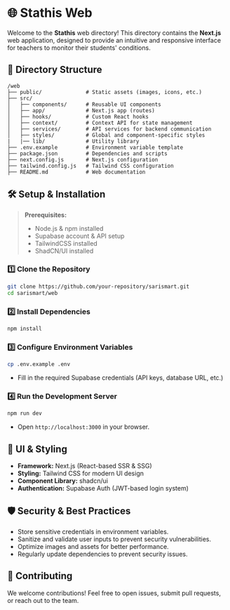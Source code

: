 # 🌐 Stathis Web

Welcome to the **Stathis** web directory! This directory contains the **Next.js** web application, designed to provide an intuitive and responsive interface for teachers to monitor their students' conditions.

## 📁 Directory Structure

```
/web
├── public/              # Static assets (images, icons, etc.)
├── src/
│   ├── components/      # Reusable UI components
│   ├── app/             # Next.js app (routes)
│   ├── hooks/           # Custom React hooks
│   ├── context/         # Context API for state management
│   ├── services/        # API services for backend communication
│   ├── styles/          # Global and component-specific styles
|   |── lib/             # Utility library
├── .env.example         # Environment variable template
├── package.json         # Dependencies and scripts
├── next.config.js       # Next.js configuration
├── tailwind.config.js   # Tailwind CSS configuration
├── README.md            # Web documentation
```

## 🛠️ Setup & Installation

> **Prerequisites:**
>
> - Node.js & npm installed
> - Supabase account & API setup
> - TailwindCSS installed
> - ShadCN/UI installed

### 1️⃣ Clone the Repository

```sh
git clone https://github.com/your-repository/sarismart.git
cd sarismart/web
```

### 2️⃣ Install Dependencies

```sh
npm install
```

### 3️⃣ Configure Environment Variables

```sh
cp .env.example .env
```

- Fill in the required Supabase credentials (API keys, database URL, etc.)

### 4️⃣ Run the Development Server

```sh
npm run dev
```

- Open `http://localhost:3000` in your browser.

## 🎨 UI & Styling

- **Framework:** Next.js (React-based SSR & SSG)
- **Styling:** Tailwind CSS for modern UI design
- **Component Library:** shadcn/ui
- **Authentication:** Supabase Auth (JWT-based login system)

## 🛡️ Security & Best Practices

- Store sensitive credentials in environment variables.
- Sanitize and validate user inputs to prevent security vulnerabilities.
- Optimize images and assets for better performance.
- Regularly update dependencies to prevent security issues.

## 📌 Contributing

We welcome contributions! Feel free to open issues, submit pull requests, or reach out to the team.
